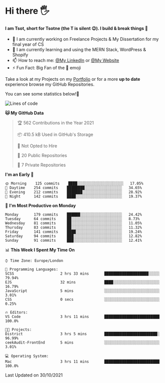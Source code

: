 # Hi there :raised_hand_with_fingers_splayed:
#### I am Tsot, short for Tsotne (the T is silent :wink:). I build & break things :space_invader:
- :telescope: I am currently working on Freelance Projects & My Dissertation for my final year of CS
- :seedling: I am currently learning and using the MERN Stack, WordPress & Shopify
- :mailbox: How to reach me: [@My LinkedIn](https://www.linkedin.com/in/tsotne-gvadzabia/) or [@My Website](https://tsotnegvadzabia.me/contact)
- :zap: Fun Fact: Big Fan of the :space_invader: emoji

Take a look at my Projects on my [Portfolio](https://tsotne.co.uk/) or for a more **up to date** experience browse my GitHub Repositories.

You can see some statistics below!:space_invader:
<!--START_SECTION:waka-->
![Lines of code](https://img.shields.io/badge/From%20Hello%20World%20I%27ve%20Written-3.5%20million%20lines%20of%20code-blue)

**🐱 My GitHub Data** 

> 🏆 562 Contributions in the Year 2021
 > 
> 📦 410.5 kB Used in GitHub's Storage 
 > 
> 🚫 Not Opted to Hire
 > 
> 📜 20 Public Repositories 
 > 
> 🔑 7 Private Repositories  
 > 
**I'm an Early 🐤** 

```text
🌞 Morning    125 commits    ████░░░░░░░░░░░░░░░░░░░░░   17.05% 
🌆 Daytime    254 commits    ████████░░░░░░░░░░░░░░░░░   34.65% 
🌃 Evening    212 commits    ███████░░░░░░░░░░░░░░░░░░   28.92% 
🌙 Night      142 commits    ████░░░░░░░░░░░░░░░░░░░░░   19.37%

```
📅 **I'm Most Productive on Monday** 

```text
Monday       179 commits    ██████░░░░░░░░░░░░░░░░░░░   24.42% 
Tuesday      64 commits     ██░░░░░░░░░░░░░░░░░░░░░░░   8.73% 
Wednesday    81 commits     ██░░░░░░░░░░░░░░░░░░░░░░░   11.05% 
Thursday     83 commits     ██░░░░░░░░░░░░░░░░░░░░░░░   11.32% 
Friday       141 commits    ████░░░░░░░░░░░░░░░░░░░░░   19.24% 
Saturday     94 commits     ███░░░░░░░░░░░░░░░░░░░░░░   12.82% 
Sunday       91 commits     ███░░░░░░░░░░░░░░░░░░░░░░   12.41%

```


📊 **This Week I Spent My Time On** 

```text
⌚︎ Time Zone: Europe/London

💬 Programming Languages: 
SCSS                     2 hrs 33 mins       ████████████████████░░░░░   79.94% 
EJS                      32 mins             ████░░░░░░░░░░░░░░░░░░░░░   16.79% 
JavaScript               5 mins              ░░░░░░░░░░░░░░░░░░░░░░░░░   3.01% 
CSS                      0 secs              ░░░░░░░░░░░░░░░░░░░░░░░░░   0.25%

🔥 Editors: 
VS Code                  3 hrs 11 mins       █████████████████████████   100.0%

🐱‍💻 Projects: 
District                 3 hrs 5 mins        ████████████████████████░   96.99% 
ceekAudit-FrontEnd       5 mins              ░░░░░░░░░░░░░░░░░░░░░░░░░   3.01%

💻 Operating System: 
Mac                      3 hrs 11 mins       █████████████████████████   100.0%

```


 Last Updated on 30/10/2021
<!--END_SECTION:waka-->
